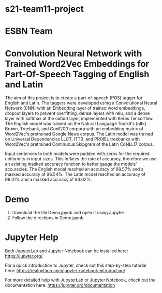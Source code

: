 # s21-team11-project
# ESBN Team

# Convolution Neural Network with Trained Word2Vec Embeddings for Part-Of-Speech Tagging of English and Latin

The aim of this project is to create a part-of-speech (POS) tagger for English and Latin. The taggers were developed using a Convolutional Neural Network (CNN) with an Embedding layer of trained word embeddings, dropout layers to prevent overfitting, dense layers with relu, and a dense layer with softmax at the output layer, implemented with Keras Tensorflow. The English model was trained on the Natural Language Toolkit's (nltk) Brown, Treebank, and Conll200 corpora with an embedding matrix of Word2Vec's pretrained Google News corpus. The Latin model was trained on Universal Dependencies LLCT, ITTB, and PROIEL treebanks with Word2Vec's pretrained Continuous Skipgram of the Latin CoNLL17 corpus. 

Input sentences to both models were padded with zeros for the required uniformity in input sizes. This inflates the rate of accuracy, therefore we use an existing masked accuracy function to better gauge the models' accuracies. The English model reached an accuracy of 98.57% and a masked accuracy of 96.54%. The Latin model reached an accuracy of 98.01% and a masked accuracy of 93.62%.

# Demo

1) Download the file Demo.jpynb and open it using Jupyter
2) Follow the directions in Demo.jpynb

# Jupyter Help

Both JupyterLab and Jupyter Notebook can be installed here: https://jupyter.org/

For a quick introduction to Jupyter, check out this step-by-step tutorial here: 
https://realpython.com/jupyter-notebook-introduction/

For more detailed help with JupyterLab or Jupyter Notebook, check out the documentation here: https://jupyter.org/documentation
